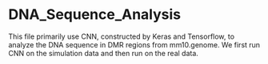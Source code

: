 # DNA_Sequence_Analysis
This file primarily use CNN, constructed by Keras and Tensorflow, to analyze the DNA sequence in DMR regions from mm10.genome. We first run CNN on the simulation data and then run on the real data.
